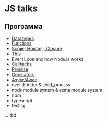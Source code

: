 # JS talks

## Программа

- [Data types](datatypes/datatypes.md)
- [Functions](./functions/functions.md)
- [Scope, Hoisting, Closure](./functions/functions.md)
- [This](./this/this.md)
- [Event Loop and how Node.js works](./eventloop/eventloop.md)
- [Callbacks](./callbacks/callbacks.md)
- [Promise](./promise/promise.md)
- [Generators](./generators/generators.md)
- [Async/Await](./async-await/asyncawait.md)
- eventEmitter & child_process
- node module system & ecma module system
- npm
- typescript
- testing

... tbd
